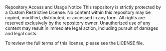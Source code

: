 Repository Access and Usage Notice
This repository is strictly protected by a Custom Restrictive License. No content within this repository may be copied, modified, distributed, or accessed in any form. All rights are reserved exclusively by the repository owner. Unauthorized use of any content may result in immediate legal action, including pursuit of damages and legal costs.

To review the full terms of this license, please see the LICENSE file.

